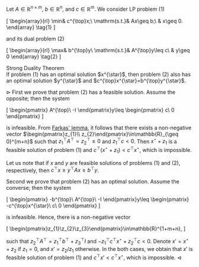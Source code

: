 Let $A\in\mathbb{R}^{n\times m}$, $b\in\mathbb{R}^{n}$, and 
$c\in\mathbb{R}^{m}$. We consider LP problem (1)

\[
\begin{array}{rl}
\min& c^{\top}x;\\
\mathrm{s.t.}& Ax\geq b;\\
& x\geq 0.
\end{array}
\tag{1}
\]

and its dual problem (2)

\[
\begin{array}{rl}
\max& b^{\top}y\\
\mathrm{s.t.}& A^{\top}y\leq c\\
& y\geq 0
\end{array}
\tag{2}
\]

<div class="block-head">Strong Duality Theorem</div>
<div class="block-body">If problem (1) has an optimal solution $x^{\star}$,
then problem (2) also has an optimal solution $y^{\star}$ and
$c^{\top}x^{\star}=b^{\top}y^{\star}$.</div>

$\rhd$ First we prove that problem (2) has a feasible solution. Assume the 
opposite; then the system

\[
\begin{pmatrix}
A^{\top}\\
-I
\end{pmatrix}y\leq 
\begin{pmatrix}
c\\
0
\end{pmatrix}
\] 

is infeasible. From [Farkas' lemma](23_11_29_19_34.md), it follows that there 
exists a non-negative vector
$\begin{pmatrix}z_{1}\\ z_{2}\end{pmatrix}\in\mathbb{R}_{\geq 0}^{m+n}$ such 
that $z_{1}^{\top}A^{\top}=z_{2}^{\top} \geq 0$ and $z_{1}^{\top}c<0$. Then 
$x^{\star}+z_{1}$ is a feasible solution of problem (1) and 
$c^{\top}(x^{\star}+z_{1})<c^{\top}x^{\star}$, which is impossible.

Let us note that if $x$ and $y$ are feasible solutions of problems (1) and (2), 
respectively, then $c^{\top}x\geq y^{\top}Ax\geq b^{\top}y$. 

Second we prove that problem (2) has an optimal solution. Assume the converse;
then the system 

\[
\begin{pmatrix}
-b^{\top}\\
A^{\top}\\
-I
\end{pmatrix}y\leq 
\begin{pmatrix}
-c^{\top}x^{\star}\\
c\\
0
\end{pmatrix}
\] 

is infeasible. Hence, there is a non-negative vector 

\[
\begin{pmatrix}z_{1}\\z_{2}\\z_{3}\end{pmatrix}\in\mathbb{R}^{1+m+n},
\]

such that 
$z_{2}^{\top}A^{\top}=z_{1}^{\top}b^{\top}+z_{3}^{\top}I$ and 
$-z_{1}^{\top}c^{\top}x^{\star}+z_{2}^{\top}c< 0$. Denote $x'=x^{\star}+z_{2}$ 
if $z_{1}=0$, and $x'=z_{2}/z_{1}$ otherwise. In the both cases, we obtain 
that $x'$ is feasible solution of problem (1) and 
$c^{\top}x'<c^{\top}x^{\star}$, which is impossible. $\lhd$